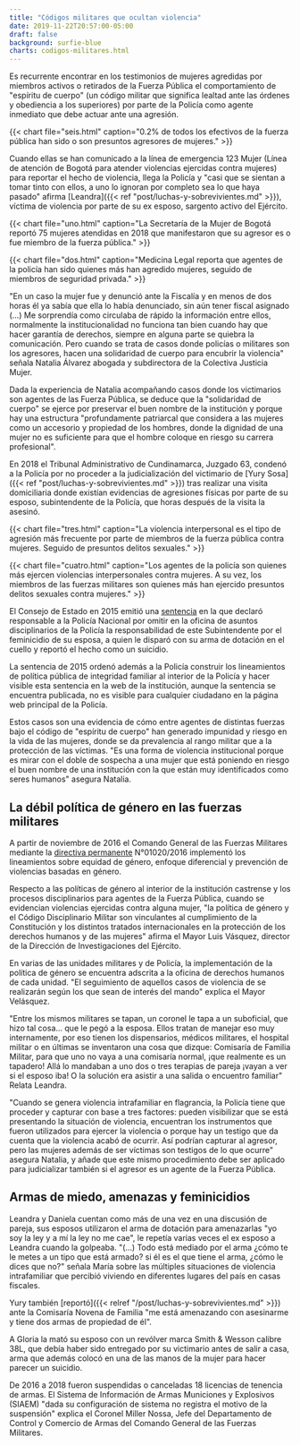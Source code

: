 ```yaml
---
title: "Códigos militares que ocultan violencia"
date: 2019-11-22T20:57:00-05:00
draft: false
background: surfie-blue
charts: codigos-militares.html
---
```


Es recurrente encontrar en los testimonios de mujeres agredidas por miembros activos o retirados de la Fuerza Pública el comportamiento de "espíritu de cuerpo" (un código militar que significa lealtad ante las órdenes y obediencia a los superiores) por parte de la Policía como agente inmediato que debe actuar ante una agresión.

{{< chart file="seis.html" caption="0.2% de todos los efectivos de la fuerza pública han sido o son presuntos agresores de mujeres." >}}

Cuando ellas se han comunicado a la línea de emergencia 123 Mujer (Línea de atención de Bogotá para atender violencias ejercidas contra mujeres) para reportar el hecho de violencia, llega la Policía y "casi que se sientan a tomar tinto con ellos, a uno lo ignoran por completo sea lo que haya pasado"  afirma [Leandra]({{< ref "post/luchas-y-sobrevivientes.md" >}}), víctima de violencia por parte de su ex esposo, sargento activo del Ejército.

{{< chart file="uno.html" caption="La Secretaría de la Mujer de Bogotá reportó 75 mujeres atendidas en 2018 que manifestaron que su agresor es o fue miembro de la fuerza pública." >}}

{{< chart file="dos.html" caption="Medicina Legal reporta que agentes de la policía han sido quienes más han agredido mujeres, seguido de miembros de seguridad privada." >}}

"En un caso la mujer fue y denunció ante la Fiscalía y en menos de dos horas él ya sabía que ella lo había denunciado, sin aún tener fiscal asignado (…) Me sorprendía como circulaba de rápido la información entre ellos, normalmente la institucionalidad no funciona tan bien cuando hay que hacer garantía de derechos, siempre en alguna parte se quiebra la comunicación. Pero cuando se trata de casos donde policías o militares son los agresores, hacen una solidaridad de cuerpo para encubrir la violencia" señala Natalia Álvarez abogada y subdirectora de la Colectiva Justicia Mujer.

Dada la experiencia de Natalia acompañando casos donde los victimarios son agentes de las Fuerza Pública, se deduce que la "solidaridad de cuerpo" se ejerce por preservar el buen nombre de la institución y porque hay una estructura "profundamente patriarcal que considera a las mujeres como un accesorio y propiedad de los hombres, donde la dignidad de una mujer no es suficiente para que el hombre coloque en riesgo su carrera profesional".

En 2018 el Tribunal Administrativo de Cundinamarca, Juzgado 63, condenó a la Policía por no proceder a la judicialización del victimario de [Yury Sosa]({{< ref "post/luchas-y-sobrevivientes.md" >}}) tras realizar una visita domiciliaria donde existían evidencias de agresiones físicas por parte de su esposo, subintendente de la Policía, que horas después de la visita la asesinó.

{{< chart file="tres.html" caption="La violencia interpersonal es el tipo de agresión más frecuente por parte de miembros de la fuerza pública contra mujeres. Seguido de presuntos delitos sexuales." >}}

{{< chart file="cuatro.html" caption="Los agentes de la policía son quienes más ejercen violencias interpersonales contra mujeres. A su vez, los miembros de las fuerzas militares son quienes más han ejercido presuntos delitos sexuales contra mujeres." >}}

El Consejo de Estado en 2015 emitió una [sentencia](http://consejodeestado.gov.co/documentos/sentencias/17001233100020000118301.pdf) en la que declaró responsable a la Policía Nacional por omitir en la oficina de asuntos disciplinarios de la Policía la responsabilidad de este Subintendente por el feminicidio de su esposa, a quien le disparó con su arma de dotación en el cuello y reportó el hecho como un suicidio.

La sentencia de 2015 ordenó además a la Policía construir los lineamientos de política pública de integridad familiar al interior de la Policía y hacer visible esta sentencia en la web de la institución, aunque la sentencia se encuentra publicada, no es visible para cualquier ciudadano en la página web principal de la Policía.

Estos casos son una evidencia de cómo entre agentes de distintas fuerzas bajo el código de "espíritu de cuerpo" han generado impunidad y riesgo en la vida de las mujeres, donde se da prevalencia al rango militar que a la protección de las víctimas. "Es una forma de violencia institucional porque es mirar con el doble de sospecha a una mujer que está poniendo en riesgo el buen nombre de una institución con la que están muy identificados como seres humanos" asegura Natalia.

## La débil política de género en las fuerzas militares

A partir de noviembre de 2016 el Comando General de las Fuerzas Militares mediante la [directiva permanente](https://www.justiciamilitar.gov.co/irj/go/km/docs/Mindefensa/Documentos/descargas/Prensa/Documentos/politica_genero.pdf) N°01020/2016 implementó los lineamientos sobre equidad de género, enfoque diferencial y prevención de violencias basadas en género.

Respecto a las políticas de género al interior de la institución castrense y los procesos disciplinarios para agentes de la Fuerza Pública, cuando se evidencian violencias ejercidas contra alguna mujer, "la política de género y el Código Disciplinario Militar son vinculantes al cumplimiento de la Constitución y los distintos tratados internacionales en la protección de los derechos humanos y de las mujeres" afirma el Mayor Luis Vásquez, director de la Dirección de Investigaciones del Ejército.

En varias de las unidades militares y de Policía, la implementación de la política de género se encuentra  adscrita a la oficina de derechos humanos de cada unidad. "El seguimiento de aquellos casos de violencia de se realizarán según los que sean de interés del mando" explica el Mayor Velásquez.

"Entre los mismos militares se tapan, un coronel le tapa a un suboficial, que hizo tal cosa... que le pegó a la esposa. Ellos tratan de manejar eso muy internamente, por eso tienen los dispensarios, médicos militares, el hospital militar o en últimas se inventaron una cosa que dizque: Comisaría de Familia Militar, para que uno no vaya a una comisaría normal, ¡que realmente es un tapadero! Allá lo mandaban a uno dos o tres terapias de pareja ¡vayan a ver si el esposo iba! O la solución era asistir a una salida o encuentro familiar" Relata Leandra.

"Cuando se genera violencia intrafamiliar en flagrancia, la Policía tiene que proceder y capturar con base a tres factores: pueden visibilizar que se está presentando la situación de violencia, encuentran los instrumentos que fueron utilizados para ejercer la violencia o porque hay un testigo que da cuenta que la violencia acabó de ocurrir. Así podrían capturar al agresor, pero las mujeres además de ser víctimas son testigos de lo que ocurre" asegura Natalia, y añade que este mismo procedimiento debe ser aplicado para judicializar también si el agresor es un agente de la Fuerza Pública.

## Armas de miedo, amenazas y feminicidios

Leandra y Daniela cuentan como más de una vez en una discusión de pareja, sus esposos utilizaron el arma de dotación para amenazarlas "yo soy la ley y a mí la ley no me cae", le repetía varias veces el ex esposo a Leandra cuando la golpeaba. "(…) Todo está mediado por el arma ¿cómo te le metes a un tipo que está armado? si él es el que tiene el arma, ¿cómo le dices que no?" señala María sobre las múltiples situaciones de violencia intrafamiliar que percibió viviendo en diferentes lugares del país en casas fiscales.

Yury también [reportó]({{< relref "/post/luchas-y-sobrevivientes.md" >}}) ante la Comisaría Novena de Familia "me está amenazando con asesinarme y tiene dos armas de propiedad de él".

A Gloria la mató su esposo con un revólver marca Smith & Wesson calibre 38L, que debía haber sido entregado por su victimario antes de salir a casa, arma que además colocó en una de las manos de la mujer para hacer parecer un suicidio.

De 2016 a 2018 fueron suspendidas o canceladas 18 licencias de tenencia de armas. El Sistema de Información de Armas Municiones y Explosivos (SIAEM) "dada su configuración de sistema no registra el motivo de la suspensión" explica el Coronel Miller Nossa, Jefe del Departamento de Control y Comercio de Armas del Comando General de las Fuerzas Militares.
